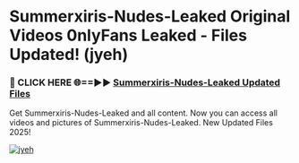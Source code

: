 # Summerxiris-Nudes-Leaked Original Videos 0nlyFans Leaked - Files Updated! (jyeh)

<h3>🔴 CLICK HERE 🌐==►► <a href="https://tinyurl.com/yc6ubb5a" rel="nofollow">Summerxiris-Nudes-Leaked Updated Files</a></h3>

Get Summerxiris-Nudes-Leaked and all content. Now you can access all videos and pictures of Summerxiris-Nudes-Leaked. New Updated Files 2025!

[![jyeh](https://i.imgur.com/7eu0CRL.gif)](https://tinyurl.com/yc6ubb5a)
